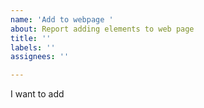 ```yaml
---
name: 'Add to webpage '
about: Report adding elements to web page
title: ''
labels: ''
assignees: ''

---
```


I want to add

